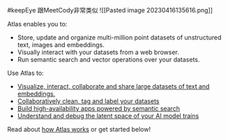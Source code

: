 #keepEye 
跟MeetCody非常类似
![[Pasted image 20230416135616.png]]

Atlas enables you to:

-   Store, update and organize multi-million point datasets of unstructured text, images and embeddings.
-   Visually interact with your datasets from a web browser.
-   Run semantic search and vector operations over your datasets.

Use Atlas to:

-   [Visualize, interact, collaborate and share large datasets of text and embeddings.](https://docs.nomic.ai/map_your_data.html)
-   [Collaboratively clean, tag and label your datasets](https://docs.nomic.ai/data_cleaning_in_atlas.md)
-   [Build high-availability apps powered by semantic search](https://langchain.readthedocs.io/en/latest/ecosystem/atlas.html)
-   [Understand and debug the latent space of your AI model trains](https://docs.nomic.ai/pytorch_embedding_explorer.html)

Read about [how   Atlas works](https://docs.nomic.ai/how_does_atlas_work.html) or get started below!